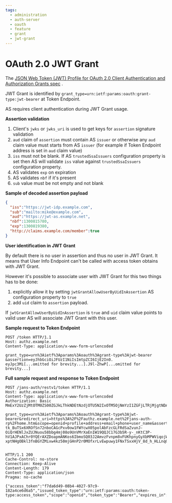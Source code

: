 ```yaml
---
tags:
  - administration
  - auth-server
  - oauth
  - feature
  - grant
  - jwt-grant
---
```


# OAuth 2.0 JWT Grant 

The [  JSON Web Token (JWT) Profile
           for OAuth 2.0 Client Authentication and Authorization Grants spec](https://datatracker.ietf.org/doc/html/rfc7523) . 

JWT Grant is identified by `grant_type=urn:ietf:params:oauth:grant-type:jwt-bearer` at Token Endpoint.           
           
AS requires client authentication during JWT Grant usage. 

**Assertion validation**
1. Client's `jwks` or `jwks_uri` is used to get keys for `assertion` signature validation
2. `aud` claim of `assertion` must contain AS `issuer` or otherwise any `aud` claim value must starts from AS `issuer` (for example if Token Endpoint address is set in `aud` claim value)
3. `iss` must not be blank. If AS `trustedSsaIssuers` configuration property is set then AS will validate `iss` value against `trustedSsaIssuers` configuration property.
4. AS validates `exp` on expiration
5. AS validates `nbf` if it's present
6. `sub` value must be not empty and not blank 

**Sample of decoded assertion payload**

```json
{
  "iss":"https://jwt-idp.example.com",
  "sub":"mailto:mike@example.com",
  "aud":"https://jwt-as.example.net",
  "nbf":1300815780,
  "exp":1300819380,
  "http://claims.example.com/member":true
}
```

**User identification in JWT Grant**

By default there is no user in assertion and thus no user in JWT Grant.
It means that User Info Endpoint can't be called with access token obtains with JWT Grant.

However it's possible to associate user with JWT Grant for this two things has to be done:
1. explicitly allow it by setting `jwtGrantAllowUserByUidInAssertion` AS configuration property to `true`
2. add `uid` claim to `assertion` payload. 

If `jwtGrantAllowUserByUidInAssertion` is `true` and `uid` claim value points to valid user AS will associate JWT Grant with this user. 

**Sample request to Token Endpoint**

```
POST /token HTTP/1.1
Host: authz.example.net
Content-Type: application/x-www-form-urlencoded

grant_type=urn%3Aietf%3Aparams%3Aoauth%3Agrant-type%3Ajwt-bearer
&assertion=eyJhbGciOiJFUzI1NiIsImtpZCI6IjE2In0.
eyJpc3Mi[...omitted for brevity...].J9l-ZhwP[...omitted for brevity...]
```

**Full sample request and response to Token Endpoint**

```
POST /jans-auth/restv1/token HTTP/1.1
Host: authz.example.net
Content-Type: application/x-www-form-urlencoded
Authorization: Basic MmExY2UzZjMtOTM0ZS00ZGJkLThkNDEtNzdjOTU5N2IxOTM5OjNmYzI1ZGFjLTRjMjgtNDAzZS04MTA0LWY4ZGQwYmZkMDFlYg==

grant_type=urn%3Aietf%3Aparams%3Aoauth%3Agrant-type%3Ajwt-bearer&redirect_uri=https%3A%2F%2Fauthz.example.net%2Fjans-auth-rp%2Fhome.htm&scope=openid+profile+address+email+phone+user_name&assertion=eyJraWQiOiI4Mzk0ODg0ZS02ZGMwLTQxYWUtOWU3YS0yOWY1NDEzMGY2NTRfc2lnX3JzMjU2IiwidHlwIjoiSldUIiwiYWxnIjoiUlMyNTYifQ.eyJzdWIiOiIyYTFjZTNmMy05MzRlLTRkYmQtOGQ0MS03N2M5NTk3YjE5MzkiLCJhdWQiOiJodHRwczovL3l1cml5ei1sZWdpYmxlLWJ1bm55LmdsdXUuaW5mbyIsImlzcyI6IjJhMWNlM2YzLTkzNGUtNGRiZC04ZDQxLTc3Yzk1OTdiMTkzOSIsImV4cCI6MTc1NzU5MzEwMCwiaWF0IjoxNzU3NTkyODAwLCJqdGkiOiIyZmYxY2M1YS1mYWRjLTQ1MDgtOTkxMi1hZmE1Y2MyNjY1ODEifQ.t0bQW6olusFFcV3WVM08pTdqSH-tk_BuTSx6XROfSn72nboCAGcPxv0ow1FWYcwX05polAbFzcGLFRdSaZvunJ-OiQrHENlJxZUJNuou58bbg4mj08o9UnVMrXaEnIW19QQJC17G3b5R-y-_nKtC3P-hV1AJPxAChr0YQErAXZDoapmANKos6IbmoSQ03J2AmvzFvnpm8vFUKhpnyGyXbMPWViqojWfqMRaDgDDRyVQl1qzK4sBSTGj0CbTHN-xptNHgOBkl3fnBGYZMixw4kz50mjGHnP2r0MOfxrLvEwpuwy1FNxTSxxHjV_8d_h_HLLnqGyO4U7QaFVyC6j_2Bg


HTTP/1.1 200
Cache-Control: no-store
Connection: Keep-Alive
Content-Length: 179
Content-Type: application/json
Pragma: no-cache

{"access_token":"f7da6d49-08b4-4027-97c9-182a4ce6d6a5","issued_token_type":"urn:ietf:params:oauth:token-type:access_token","scope":"openid","token_type":"Bearer","expires_in":300}
```
